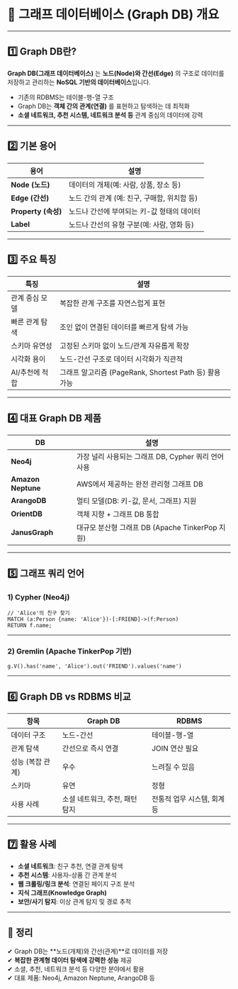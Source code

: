 # 📄 그래프 데이터베이스 (Graph DB) 개요

---

## 1️⃣ Graph DB란?

**Graph DB(그래프 데이터베이스)** 는 **노드(Node)와 간선(Edge)** 의 구조로 데이터를 저장하고 관리하는 **NoSQL 기반의 데이터베이스**입니다.  

- 기존의 RDBMS는 테이블-행-열 구조  
- Graph DB는 **객체 간의 관계(연결)** 를 표현하고 탐색하는 데 최적화
- **소셜 네트워크, 추천 시스템, 네트워크 분석 등** 관계 중심의 데이터에 강력

---

## 2️⃣ 기본 용어

| 용어 | 설명 |
|------|------|
| **Node (노드)** | 데이터의 개체(예: 사람, 상품, 장소 등) |
| **Edge (간선)** | 노드 간의 관계 (예: 친구, 구매함, 위치함 등) |
| **Property (속성)** | 노드나 간선에 부여되는 키-값 형태의 데이터 |
| **Label** | 노드나 간선의 유형 구분(예: 사람, 영화 등) |

---

## 3️⃣ 주요 특징

| 특징 | 설명 |
|------|------|
| 관계 중심 모델 | 복잡한 관계 구조를 자연스럽게 표현 |
| 빠른 관계 탐색 | 조인 없이 연결된 데이터를 빠르게 탐색 가능 |
| 스키마 유연성 | 고정된 스키마 없이 노드/관계 자유롭게 확장 |
| 시각화 용이 | 노드-간선 구조로 데이터 시각화가 직관적 |
| AI/추천에 적합 | 그래프 알고리즘 (PageRank, Shortest Path 등) 활용 가능 |

---

## 4️⃣ 대표 Graph DB 제품

| DB | 설명 |
|----|------|
| **Neo4j** | 가장 널리 사용되는 그래프 DB, Cypher 쿼리 언어 사용 |
| **Amazon Neptune** | AWS에서 제공하는 완전 관리형 그래프 DB |
| **ArangoDB** | 멀티 모델(DB: 키-값, 문서, 그래프) 지원 |
| **OrientDB** | 객체 지향 + 그래프 DB 통합 |
| **JanusGraph** | 대규모 분산형 그래프 DB (Apache TinkerPop 지원) |

---

## 5️⃣ 그래프 쿼리 언어

### 1) Cypher (Neo4j)
```cypher
// 'Alice'의 친구 찾기
MATCH (a:Person {name: 'Alice'})-[:FRIEND]->(f:Person)
RETURN f.name;
```

---

### 2) Gremlin (Apache TinkerPop 기반)
```gremlin
g.V().has('name', 'Alice').out('FRIEND').values('name')
```

---

## 6️⃣ Graph DB vs RDBMS 비교

| 항목 | Graph DB | RDBMS |
|------|----------|-------|
| 데이터 구조 | 노드-간선 | 테이블-행-열 |
| 관계 탐색 | 간선으로 즉시 연결 | JOIN 연산 필요 |
| 성능 (복잡 관계) | 우수 | 느려질 수 있음 |
| 스키마 | 유연 | 정형 |
| 사용 사례 | 소셜 네트워크, 추천, 패턴 탐지 | 전통적 업무 시스템, 회계 등 |

---

## 7️⃣ 활용 사례

- **소셜 네트워크**: 친구 추천, 연결 관계 탐색  
- **추천 시스템**: 사용자-상품 간 관계 분석  
- **웹 크롤링/링크 분석**: 연결된 페이지 구조 분석  
- **지식 그래프(Knowledge Graph)**  
- **보안/사기 탐지**: 이상 관계 탐지 및 경로 추적

---

## 🎯 정리

✔ Graph DB는 **노드(개체)와 간선(관계)**로 데이터를 저장  
✔ **복잡한 관계형 데이터 탐색에 강력한 성능** 제공  
✔ 소셜, 추천, 네트워크 분석 등 다양한 분야에서 활용  
✔ 대표 제품: Neo4j, Amazon Neptune, ArangoDB 등  

